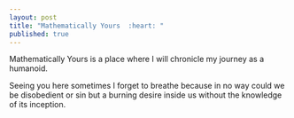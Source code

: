 ```yaml
---
layout: post
title: "Mathematically Yours  :heart: "
published: true
---
```

Mathematically Yours is a place where I will chronicle my journey as a humanoid.


Seeing you here sometimes I forget to breathe because in no way could we be disobedient or sin but a burning desire inside us without the knowledge of its inception.

